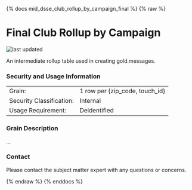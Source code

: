 {% docs mid_dsse_club_rollup_by_campaign_final %}
{% raw %}

# Final Club Rollup by Campaign

![last updated](assets/update_badges/mid_dsse_club_rollup_by_campaign_final.svg)

An intermediate rollup table used in creating gold.messages. 

### Security and Usage Information
|     |     |
| --- | --- |
| Grain:                   | 1 row per {zip_code, touch_id}  |
| Security Classification: | Internal |
| Usage Requirement:       | Deidentified |

### Grain Description
...


### Contact
Please contact the subject matter expert with any questions or concerns.

{% endraw %}
{% enddocs %}